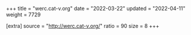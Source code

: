 +++
title = "werc.cat-v.org"
date = "2022-03-22"
updated = "2022-04-11"
weight = 7729

[extra]
source = "http://werc.cat-v.org/"
ratio = 90
size = 8
+++
